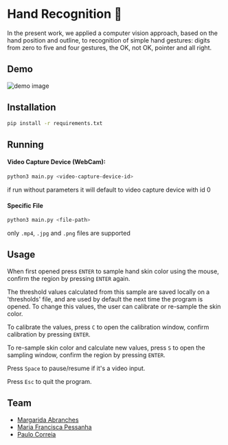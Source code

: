
# Hand Recognition :wave: 

In the present work, we applied a computer vision approach,  based on the hand position and outline, to recognition of simple hand gestures: digits from zero to five and four gestures, the OK, not OK, pointer and all right. 

## Demo
![demo image](https://github.com/franciscapessanha/HandPoseRecognition/blob/master/hand.gif)


## Installation
```bash
pip install -r requirements.txt
```
## Running

#### Video Capture Device (WebCam):

```bash
python3 main.py <video-capture-device-id>
```
if run without parameters it will default to video capture device with id 0

#### Specific File

```bash
python3 main.py <file-path>
```
only `.mp4`, `.jpg` and `.png` files are supported

## Usage
When first opened press `ENTER` to sample hand skin color using the mouse, confirm the region by pressing `ENTER` again.

The threshold values calculated from this sample are saved locally on a 'thresholds' file, and are used by default the next time the program is opened. To change this values, the user can calibrate or re-sample the skin color.

To calibrate the values, press `C` to open the calibration window, confirm calibration by pressing `ENTER`.

To re-sample skin color and calculate new values, press `S` to open the sampling window, confirm the region by pressing `ENTER`.

Press `Space` to pause/resume if it's a video input.

Press `Esc` to quit the program.

## Team
 - [Margarida Abranches](https://github.com/margaridaabranches)
- [Maria Francisca Pessanha](https://github.com/franciscapessanha)
- [Paulo Correia](https://github.com/pipas)
